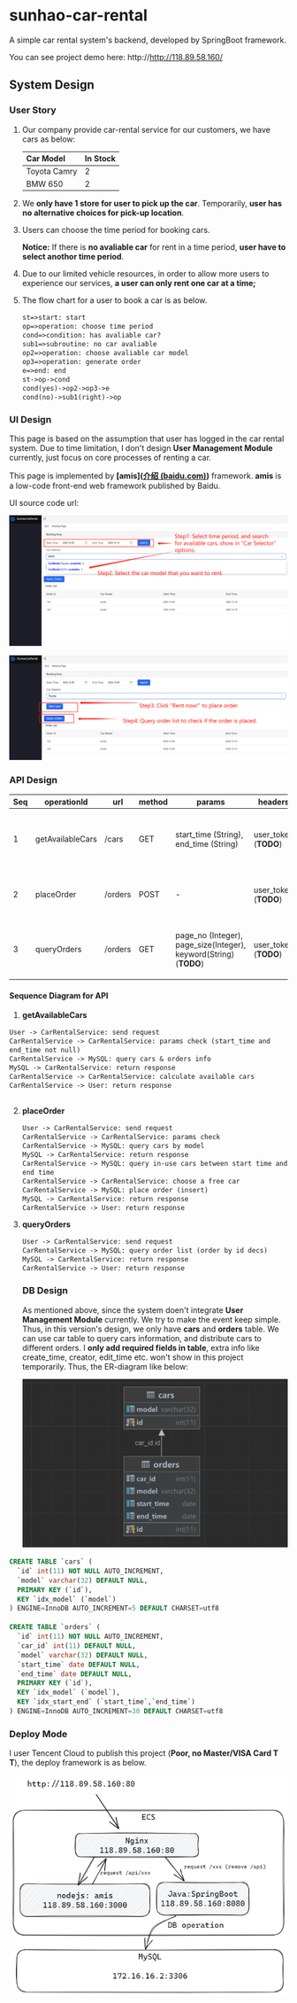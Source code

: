 # sunhao-car-rental
A simple car rental system's backend, developed by SpringBoot framework.

You can see project demo here: http://http://118.89.58.160/

## System Design

### User Story

1. Our company provide car-rental service for our customers, we have cars as below:

   | Car Model    | In Stock |
   | ------------ | -------- |
   | Toyota Camry | 2        |
   | BMW 650      | 2        |

2. We **only have 1 store for user to pick up the car**. Temporarily, **user has no alternative choices for pick-up location**.

3. Users can choose the time period for booking cars.

   **Notice:** If there is **no avaliable car** for rent in a time period,  **user have to select anothor time period**. 

4. Due to our limited vehicle resources, in order to allow more users to experience our services, **a user can only rent one car at a time;**

5. The flow chart for a user to book a car is as below.

   ```flow
   st=>start: start
   op=>operation: choose time period
   cond=>condition: has avaliable car?
   sub1=>subroutine: no car avaliable
   op2=>operation: choose avaliable car model
   op3=>operation: generate order
   e=>end: end
   st->op->cond
   cond(yes)->op2->op3->e
   cond(no)->sub1(right)->op
   ```

### UI Design

This page is based on the assumption that user has logged in the car rental system. Due to time limitation, I don't design **User Management Module** currently, just focus on core processes of renting a car.  

This page is implemented by **[amis]([介绍 (baidu.com)](https://aisuda.bce.baidu.com/amis/zh-CN/docs/index))** framework. **amis** is a low-code front-end web framework published by Baidu. 

UI source code url: 

![image-20221212002052852](ui-guide-1.png)

![image-20221212002428774](ui-guide-2.png)

### API Design

| Seq  | operationId      | url     | method | params                                                       | headers               | body                                                         | description                                           |
| ---- | ---------------- | ------- | ------ | ------------------------------------------------------------ | --------------------- | ------------------------------------------------------------ | ----------------------------------------------------- |
| 1    | getAvailableCars | /cars   | GET    | start_time (String), end_time (String)                       | user_token (**TODO**) | -                                                            | Query available cars (available num > 0）as options.  |
| 2    | placeOrder       | /orders | POST   | -                                                            | user_token (**TODO**) | {<br>"car_model":"${car_model}",<br>"start_time":"${start_time}",<br>"end_time":"${end_time}"<br>} | User submit order to book a car.                      |
| 3    | queryOrders      | /orders | GET    | page_no (Integer), page_size(Integer), keyword(String)(**TODO**) | user_token (**TODO**) | -                                                            | Query order history and return historical order list. |

#### Sequence Diagram for API

1. **getAvailableCars**

```sequence
User -> CarRentalService: send request
CarRentalService -> CarRentalService: params check (start_time and end_time not null)
CarRentalService -> MySQL: query cars & orders info
MySQL -> CarRentalService: return response
CarRentalService -> CarRentalService: calculate available cars
CarRentalService -> User: return response


```



2. **placeOrder**

   ```sequence
   User -> CarRentalService: send request
   CarRentalService -> CarRentalService: params check
   CarRentalService -> MySQL: query cars by model
   MySQL -> CarRentalService: return response
   CarRentalService -> MySQL: query in-use cars between start time and end time
   CarRentalService -> CarRentalService: choose a free car
   CarRentalService -> MySQL: place order (insert)
   MySQL -> CarRentalService: return response
   CarRentalService -> User: return response
   ```

   

3. **queryOrders**

   ```sequence
   User -> CarRentalService: send request
   CarRentalService -> MySQL: query order list (order by id decs)
   MySQL -> CarRentalService: return response
   CarRentalService -> User: return response
   ```

   ### DB Design

   As mentioned above, since the system doen't integrate **User Management Module** currently. We try to make the event keep simple. Thus, in this version's design, we only have **cars** and **orders** table. We can use car table to query cars information, and distribute cars to different orders. I **only add required fields in table**, extra info like create_time, creator, edit_time etc. won't show in this project temporarily. Thus, the ER-diagram like below:

   ![image-20221212144821112](ER-diagram.png)

```sql
CREATE TABLE `cars` (
  `id` int(11) NOT NULL AUTO_INCREMENT,
  `model` varchar(32) DEFAULT NULL,
  PRIMARY KEY (`id`),
  KEY `idx_model` (`model`)
) ENGINE=InnoDB AUTO_INCREMENT=5 DEFAULT CHARSET=utf8

CREATE TABLE `orders` (
  `id` int(11) NOT NULL AUTO_INCREMENT,
  `car_id` int(11) DEFAULT NULL,
  `model` varchar(32) DEFAULT NULL,
  `start_time` date DEFAULT NULL,
  `end_time` date DEFAULT NULL,
  PRIMARY KEY (`id`),
  KEY `idx_model` (`model`),
  KEY `idx_start_end` (`start_time`,`end_time`)
) ENGINE=InnoDB AUTO_INCREMENT=30 DEFAULT CHARSET=utf8
```



### Deploy Mode

I user Tencent Cloud to publish this project (**Poor, no Master/VISA Card T T**), the deploy framework is as below.

![image-20221212215821787](deploy-framework.png)

